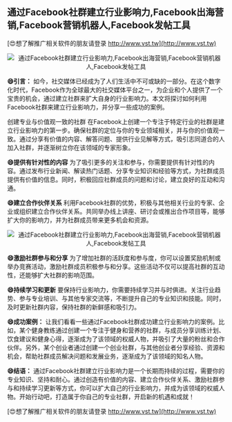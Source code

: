 ## **通过Facebook社群建立行业影响力,Facebook出海营销,Facebook营销机器人,Facebook发帖工具**

[😍想了解推广相关软件的朋友请登录 http://www.vst.tw](http://www.vst.tw)

 <center><img src="https://vst.tw/MP4/tuiguang/png/2.png" alt="通过Facebook社群建立行业影响力,Facebook出海营销,Facebook营销机器人,Facebook发帖工具"></center>

**😄引言：**
如今，社交媒体已经成为了人们生活中不可或缺的一部分。在这个数字化时代，Facebook作为全球最大的社交媒体平台之一，为企业和个人提供了一个宝贵的机会，通过建立社群来扩大自身的行业影响力。本文将探讨如何利用Facebook社群来建立行业影响力，并分享一些成功的案例。

创建专业与价值观一致的社群
在Facebook上创建一个专注于特定行业的社群是建立行业影响力的第一步。确保社群的定位与你的专业领域相关，并与你的价值观一致。通过分享有价值的内容、解答问题、提供行业见解等方式，吸引志同道合的人加入社群，并逐渐树立你在该领域的专家形象。

**😄提供有针对性的内容**
为了吸引更多的关注和参与，你需要提供有针对性的内容。通过发布行业新闻、解读热门话题、分享专业知识和经验等方式，为社群成员提供有价值的信息。同时，积极回应社群成员的问题和讨论，建立良好的互动和沟通。

**😄建立合作伙伴关系**
利用Facebook社群的优势，积极与其他相关行业的专家、企业或组织建立合作伙伴关系。共同举办线上讲座、研讨会或推出合作项目等，能够扩大你的影响力，并为社群成员带来更多机会和资源。

 <center><img src="https://vst.tw/MP4/tuiguang/png/3.png" alt="通过Facebook社群建立行业影响力,Facebook出海营销,Facebook营销机器人,Facebook发帖工具"></center>

**😄激励社群参与和分享**
为了增加社群的活跃度和参与度，你可以设置奖励机制或举办竞赛活动，激励社群成员积极参与和分享。这些活动不仅可以提高社群的互动性，还能够扩大社群的影响范围。

**😄持续学习和更新**
要保持行业影响力，你需要持续学习并与时俱进。关注行业趋势、参与专业培训、与其他专家交流等，不断提升自己的专业知识和技能。同时，及时更新社群内容，保持社群的新鲜感和吸引力。

**😄成功案例：**
让我们看看一些通过Facebook社群成功建立行业影响力的案例。比如，某个健身教练通过创建一个专注于健身和营养的社群，与成员分享训练计划、饮食建议和健身心得，逐渐成为了该领域的权威人物，并吸引了大量的粉丝和合作伙伴。另外，某个创业者通过创建一个创业社群，与其他创业者分享经验、资源和机会，帮助社群成员解决问题和发展业务，逐渐成为了该领域的知名人物。

**😄结语：**
通过Facebook社群建立行业影响力是一个长期而持续的过程，需要你的专业知识、坚持和耐心。通过创造有价值的内容、建立合作伙伴关系、激励社群参与和持续学习更新等方式，你可以扩大自己的行业影响力，并成为该领域的权威人物。开始行动吧，打造属于你自己的专业社群，开启新的机遇和成就！

[😍想了解推广相关软件的朋友请登录 http://www.vst.tw](http://www.vst.tw)



